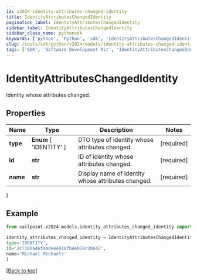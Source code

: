 ```yaml
---
id: v2024-identity-attributes-changed-identity
title: IdentityAttributesChangedIdentity
pagination_label: IdentityAttributesChangedIdentity
sidebar_label: IdentityAttributesChangedIdentity
sidebar_class_name: pythonsdk
keywords: ['python', 'Python', 'sdk', 'IdentityAttributesChangedIdentity', 'V2024IdentityAttributesChangedIdentity'] 
slug: /tools/sdk/python/v2024/models/identity-attributes-changed-identity
tags: ['SDK', 'Software Development Kit', 'IdentityAttributesChangedIdentity', 'V2024IdentityAttributesChangedIdentity']
---
```


# IdentityAttributesChangedIdentity

Identity whose attributes changed.

## Properties

Name | Type | Description | Notes
------------ | ------------- | ------------- | -------------
**type** |  **Enum** [  'IDENTITY' ] | DTO type of identity whose attributes changed. | [required]
**id** | **str** | ID of identity whose attributes changed. | [required]
**name** | **str** | Display name of identity whose attributes changed. | [required]
}

## Example

```python
from sailpoint.v2024.models.identity_attributes_changed_identity import IdentityAttributesChangedIdentity

identity_attributes_changed_identity = IdentityAttributesChangedIdentity(
type='IDENTITY',
id='2c7180a46faadee4016fb4e018c20642',
name='Michael Michaels'
)

```
[[Back to top]](#) 

